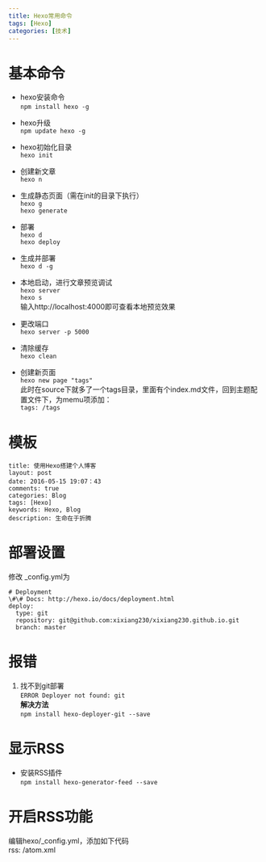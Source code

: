 ```yaml
---
title: Hexo常用命令
tags: [Hexo]
categories: [技术]
---
```

 
# 基本命令 
* hexo安装命令  
`npm install hexo -g`  
<!-- more -->
* hexo升级  
`npm update hexo -g`  

* hexo初始化目录  
`hexo init`  

* 创建新文章  
`hexo n`  

* 生成静态页面（需在init的目录下执行）  
`hexo g`  
`hexo generate`  

* 部署  
`hexo d`  
`hexo deploy`  

* 生成并部署  
`hexo d -g`  

* 本地启动，进行文章预览调试    
`hexo server`  
`hexo s`  
 输入http://localhost:4000即可查看本地预览效果  
 
* 更改端口  
`hexo server -p 5000`
  
* 清除缓存  
`hexo clean`  

* 创建新页面  
`hexo new page "tags"`  
此时在source下就多了一个tags目录，里面有个index.md文件，回到主题配置文件下，为memu项添加：  
`tags: /tags`

# 模板  
```
title: 使用Hexo搭建个人博客
layout: post
date: 2016-05-15 19:07：43
comments: true
categories: Blog
tags: [Hexo]
keywords: Hexo, Blog
description: 生命在于折腾
```
# 部署设置  
修改 _config.yml为
```
# Deployment
\#\# Docs: http://hexo.io/docs/deployment.html
deploy:
  type: git  
  repository: git@github.com:xixiang230/xixiang230.github.io.git  
  branch: master
```

# 报错  
1. 找不到git部署  
```ERROR Deployer not found: git```  
**解决方法**  
```npm install hexo-deployer-git --save```  
# 显示RSS  
* 安装RSS插件  
`npm install hexo-generator-feed --save`  
# 开启RSS功能 
编辑hexo/_config.yml，添加如下代码  
rss: /atom.xml  
